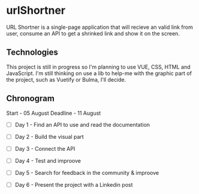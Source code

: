 # urlShortner

URL Shortner is a single-page application that will recieve an valid link from user, consume an API to get a shrinked link and show it on the screen.

## Technologies

This project is still in progress so I'm planning to use VUE, CSS, HTML and JavaScript. I'm still thinking on use a lib to help-me with the graphic part of the project, such as Vuetify or Bulma, I'll decide.

## Chronogram

Start    - 05 August
Deadline - 11 August

- [ ] Day 1 - Find an API to use and read the documentation
- [ ] Day 2 - Build the visual part
- [ ] Day 3 - Connect the API
- [ ] Day 4 - Test and improove
- [ ] Day 5 - Search for feedback in the community & improove
- [ ] Day 6 - Present the project with a Linkedin post

